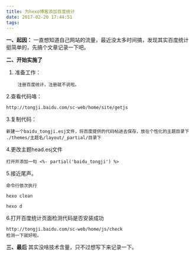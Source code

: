 ```yaml
---
title: 为hexo博客添加百度统计
date: 2017-02-20 17:44:51
tags:
---
```

**一、起因：**
    一直想知道自己网站的流量，最近没太多时间搞，发现其实百度统计挺简单的，先搞个文章记录一下吧。

**二、开始实施了**

1. 准备工作：
    
        注册百度统计，注册就不说啦。
        
2.查看代码咯：
    
    http://tongji.baidu.com/sc-web/home/site/getjs
    
3.复制代码：

    新建一个baidu_tongji.esj文件，将百度提供的代码帖进去保存，放在个性化的主题目录下 ./themes/主题名/layout/_partial/目录下

4.更改主题head.esj文件
    
    打开并添加一句 <%- partial('baidu_tongji') %>

5.接近尾声。
    
    命令行依次执行
    
    hexo clean
    
    hexo d

6.打开百度统计页面检测代码是否安装成功
   
    http://tongji.baidu.com/sc-web/home/js/check
    检测一下就好啦。

**三、最后**
其实没啥技术含量，只不过想写下来记录一下。




